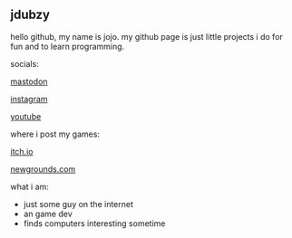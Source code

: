 ## jdubzy
hello github, my name is jojo. my github page is just little projects i do for fun and to learn programming.

socials:

[mastodon](https://mastodon.social/@boringaccount)

[instagram](https://www.instagram.com/goodboyjojo13/)

[youtube](https://www.youtube.com/channel/UCuo27j5v4VwCH4ngENMiEDg)

where i post my games:

[itch.io](https://jdubzy.itch.io/)

[newgrounds.com](https://goodboyjojo.newgrounds.com/)

what i am:

- just some guy on the internet
- an game dev
- finds computers interesting sometime

